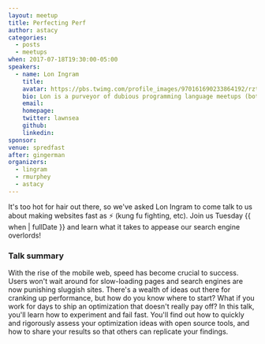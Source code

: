 ```yaml
---
layout: meetup
title: Perfecting Perf
author: astacy
categories:
  - posts
  - meetups
when: 2017-07-18T19:30:00-05:00
speakers:
  - name: Lon Ingram
    title:
    avatar: https://pbs.twimg.com/profile_images/970161690233864192/rztEhZFR_400x400.jpg
    bio: Lon is a purveyor of dubious programming language meetups (both the languages and the meetups themselves being of a dubious nature).
    email:
    homepage:
    twitter: lawnsea
    github:
    linkedin:
sponsor:
venue: spredfast
after: gingerman
organizers:
  - lingram
  - rmurphey
  - astacy
---
```


It's too hot for hair out there, so we've asked Lon Ingram to come talk to us about making websites fast as &#9889; (kung fu fighting, etc). Join us Tuesday {{ when | fullDate }} and learn what it takes to appease our search engine overlords!

### Talk summary

With the rise of the mobile web, speed has become crucial to success. Users won't wait around for slow-loading pages and search engines are now punishing sluggish sites. There's a wealth of ideas out there for cranking up performance, but how do you know where to start? What if you work for days to ship an optimization that doesn't really pay off? In this talk, you'll learn how to experiment and fail fast. You'll find out how to quickly and rigorously assess your optimization ideas with open source tools, and how to share your results so that others can replicate your findings.
